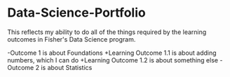 # Data-Science-Portfolio
This reflects my ability to do all of the things required by the learning outcomes in Fisher's Data Science program.

-Outcome 1 is about Foundations
  +Learning Outcome 1.1 is about adding numbers, which I can do
  +Learning Outcome 1.2 is about something else
-Outcome 2 is about Statistics
